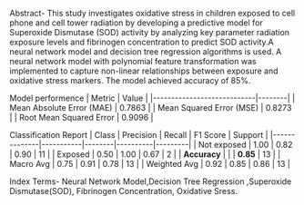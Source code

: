 Abstract- This study investigates oxidative stress in children exposed to cell phone and cell tower radiation by developing a predictive model for Superoxide Dismutase (SOD) activity by analyzing key parameter radiation exposure levels and fibrinogen concentration to predict SOD activity.A neural network model and decision tree regression algorithms is used. A neural network model with polynomial feature transformation was implemented to capture non-linear relationships between exposure and oxidative stress markers. The model achieved accuracy of 85%.

Model performence
| Metric                     | Value  |
|----------------------------|--------|
| Mean Absolute Error (MAE)  | 0.7863 |
| Mean Squared Error (MSE)   | 0.8273 |
| Root Mean Squared Error    | 0.9096 |

Classification Report
| Class        | Precision | Recall | F1 Score | Support |
|--------------|-----------|--------|----------|---------|
| Not exposed  | 1.00      | 0.82   | 0.90     | 11      |
| Exposed      | 0.50      | 1.00   | 0.67     | 2       |
| **Accuracy** |           |        | **0.85** | 13      |
| Macro Avg    | 0.75      | 0.91   | 0.78     | 13      |
| Weighted Avg | 0.92      | 0.85   | 0.86     | 13      |

Index Terms- Neural Network Model,Decision Tree Regression ,Superoxide Dismutase(SOD), Fibrinogen Concentration, Oxidative Sress.

